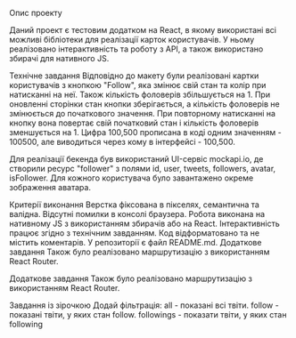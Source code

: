 Опис проекту

Даний проект є тестовим додатком на React, в якому використані всі можливі бібліотеки для реалізації карток користувачів. У ньому реалізовано інтерактивність та роботу з API, а також використано збирачі для нативного JS.

Технічне завдання
Відповідно до макету були реалізовані картки користувачів з кнопкою "Follow", яка змінює свій стан та колір при натисканні на неї. Також кількість фоловерів збільшується на 1. При оновленні сторінки стан кнопки зберігається, а кількість фоловерів не змінюється до початкового значення. При повторному натисканні на кнопку вона повертає свій початковий стан і кількість фоловерів зменшується на 1. Цифра 100,500 прописана в коді одним значенням - 100500, але виводиться через кому в інтерфейсі - 100,500.

Для реалізації бекенда був використаний UI-сервіс mockapi.io, де створили ресурс "follower" з полями id, user, tweets, followers, avatar, isFollower. Для кожного користувача було завантажено окреме зображення аватара.

Критерії виконання
Верстка фіксована в пікселях, семантична та валідна.
Відсутні помилки в консолі браузера.
Робота виконана на нативному JS з використанням збирачів або на React.
Інтерактивність працює згідно з технічним завданням.
Код відформатовано та не містить коментарів.
У репозиторії є файл README.md.
Додаткове завдання
Також було реалізовано маршрутизацію з використанням React Router.

Додаткове завдання
Також було реалізовано маршрутизацію з використанням React Router.

Завдання із зірочкою
Додай фільтрація: all - показані всі твіти. follow - показані твіти, у яких стан follow. followings - показати твіти, у яких стан following